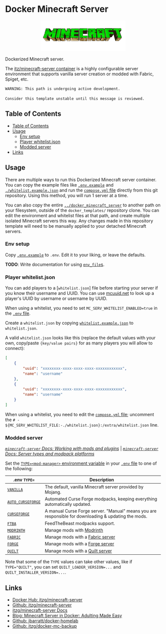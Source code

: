 # Docker Minecraft Server <!-- omit in toc -->

<!-- Repo image -->
<p align="center">
  <a href="https://github.com/redjax/docker_templates">
    <picture>
      <source media="(prefers-color-scheme: dark)" srcset="./minecraft-logo-1015.png">
      <img src="./minecraft-logo-1015.png" height="100">
    </picture>
  </a>
</p>

Dockerized Minecraft server.

The [itz/minecraft-server container](https://hub.docker.com/r/itzg/minecraft-server) is a highly configurable server environment that supports vanilla server creation or modded with Fabric, Spiget, etc.

```
WARNING: This path is undergoing active development.

Consider this template unstable until this message is reviewed.
```

## Table of Contents

- [Table of Contents](#table-of-contents)
- [Usage](#usage)
  - [Env setup](#env-setup)
  - [Player whitelist.json](#player-whitelistjson)
  - [Modded server](#modded-server)
- [Links](#links)

## Usage

There are multiple ways to run this Dockerized Minecraft server container. You can copy the example files like [`.env.example`](./.env.example) and [`./whitelist.example.json`](./whitelist.example.json) and run the [`compose.yml` file](./compose.yml) directly from this git repository. Using this method, you will run 1 server at a time.

You can also copy the entire [`../docker_minecraft_server`](../docker_minecraft_server/) to another path on your filesystem, outside of the `docker_templates/` repository clone. You can edit the environment and whitelist files at that path, and create multiple isolated Minecraft servers this way. Any changes made in this repository template will need to be manually applied to your detached Minecraft servers.

### Env setup

Copy [`.env.example`](./.env.example) to `.env`. Edit it to your liking, or leave the defaults.

**TODO**: Write documentation for using [`env_file`s](./envs).

### Player whitelist.json

You can add players to a [`whitelist.json`] file before starting your server if you know their username and UUID. You can use [mcuuid.net](https://mcuuid.net) to look up a player's UUID by username or username by UUID.

When using a whitelist, you need to set `MC_SERV_WHITELIST_ENABLED=true` in the [`.env` file](./.env.example).

Create a `whitelist.json` by copying [`whitelist.example.json`](./whitelist.example.json) to `whitelist.json`.

A valid `whitelist.json` looks like this (replace the default values with your own, copy/paste `{key/value pairs}` for as many players you will allow to connect):

```json
[
    {
        "uuid": "xxxxxxxx-xxxx-xxxx-xxxx-xxxxxxxxxxxx",
        "name": "username"
    },
    {
        "uuid": "xxxxxxxx-xxxx-xxxx-xxxx-xxxxxxxxxxxx",
        "name": "username"
    }
]
```

When using a whitelist, you need to edit the [`compose.yml` file](./compose.yml); uncomment the `# - ${MC_SERV_WHITELIST_FILE:-./whitelist.json}:/extra/whitelist.json` line.

### Modded server

*[`minecraft-server` Docs: Working with mods and plugins](https://docker-minecraft-server.readthedocs.io/en/latest/mods-and-plugins/)* | 
*[`minecraft-server` Docs: Server types and modpack platforms](https://docker-minecraft-server.readthedocs.io/en/latest/types-and-platforms/)*

Set the [`TYPE=<mod-manager>` environment variable](https://docker-minecraft-server.readthedocs.io/en/latest/types-and-platforms/) in your [`.env` file](./.env.example) to one of the following:

| .env `TYPE=` | Description |
| ------ | ----------- |
| [`VANILLA`](https://docker-minecraft-server.readthedocs.io/en/latest/types-and-platforms/) | The default, vanilla Minecraft server provided by Mojang. |
| [`AUTO_CURSEFORGE`](https://docker-minecraft-server.readthedocs.io/en/latest/types-and-platforms/mod-platforms/auto-curseforge/) | Automated Curse Forge modpacks, keeping everything automatically updated. |
| [`CURSEFORGE`](https://docker-minecraft-server.readthedocs.io/en/latest/types-and-platforms/mod-platforms/curseforge/) | A manual Curse Forge server. "Manual" means you are responsible for downloading & updating the mods. |
| [`FTBA`](https://docker-minecraft-server.readthedocs.io/en/latest/types-and-platforms/mod-platforms/ftb/) |  FeedTheBeast modpacks support. |
| [`MODRINTH`](https://docker-minecraft-server.readthedocs.io/en/latest/types-and-platforms/mod-platforms/modrinth-modpacks/)  | Manage mods with [Modrinth](https://modrinth.com) |
| [`FABRIC`](https://docker-minecraft-server.readthedocs.io/en/latest/types-and-platforms/server-types/fabric/) | Manage mods with a [Fabric server](https://fabricmc.net/) |
| [`FORGE`](https://docker-minecraft-server.readthedocs.io/en/latest/types-and-platforms/server-types/forge/) | Manage mods with a [Forge server](http://www.minecraftforge.net/) |
| [`QUILT`](https://docker-minecraft-server.readthedocs.io/en/latest/types-and-platforms/server-types/quilt/) | Manage mods with a [Quilt server](https://quiltmc.org/) |

Note that some of the `TYPE` values can take other values, like if `TYPE="QUILT"`, you can set `QUILT_LOADER_VERSION=...` and `QUILT_INSTALLER_VERSION=...`.

## Links

- [Docker Hub: itzg/minecraft-server](https://hub.docker.com/r/itzg/minecraft-server)
- [Github: itzg/minecraft-server](https://github.com/itzg/docker-mc-backup)
- [itzg/minecraft-server Docs](https://docker-minecraft-server.readthedocs.io/en/latest/)
- [Blog: Minecraft Server in Docker: Adulting Made Easy](https://serialized.net/2021/02/minecraft_server_docker/)
- [Github: jbarratt/docker-homelab](https://github.com/jbarratt/docker-homelab/blob/main/minecraft.yml)
- [Github: itzg/docker-mc-backup](https://github.com/itzg/docker-mc-backup)
